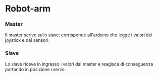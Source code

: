 # Robot-arm

### Master

Il master scrive sullo slave: corrisponde all'arduino che legge i valori dei joystick e dei sensori.

### Slave

Lo slave riceve in ingresso i valori dal master e reagisce di conseguenza portando in posizione i servo.
